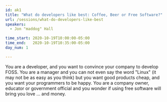 ```yaml
---
id: ak1
title: "What do developers like best: Coffee, Beer or Free Software?"
url: /sessions/what-do-developers-like-best
speakers:
  - Jon "maddog" Hall

time_start: 2020-10-19T10:00:00-05:00
time_end:   2020-10-19T10:35:00-05:00
day_num: 1

---
```


You are a developer, and you want to convince your company to develop FOSS. You are a manager and you can not even say the word "Linux" (it may not be as easy as you think) but you want good products cheap, and you want your programmers to be happy. You are a company owner, educator or government official and you wonder if using free software will bring you love ... and money.

